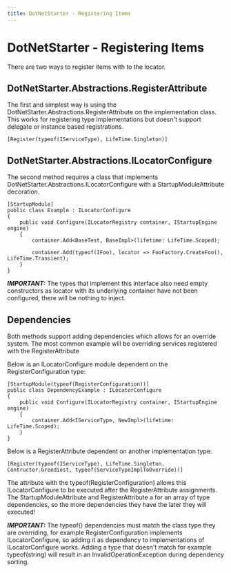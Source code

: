 ```yaml
---
title: DotNetStarter - Registering Items
---
```

# DotNetStarter - Registering Items

There are two ways to register items with to the locator.

## DotNetStarter.Abstractions.RegisterAttribute
The first and simplest way is using the DotNetStarter.Abstractions.RegisterAttribute on the implementation class.
This works for registering type implementations but doesn't support delegate or instance based registrations.

```
[Register(typeof(IServiceType), LifeTime.Singleton)]
```

## DotNetStarter.Abstractions.ILocatorConfigure
The second method requires a class that implements DotNetStarter.Abstractions.ILocatorConfigure with a StartupModuleAttribute decoration.

```
[StartupModule]
public class Example : ILocatorConfigure
{
    public void Configure(ILocatorRegistry container, IStartupEngine engine)
    {
        container.Add<BaseTest, BaseImpl>(lifetime: LifeTime.Scoped);

        container.Add(typeof(IFoo), locator => FooFactory.CreateFoo(), LifeTime.Transient);
    }
}
```

***IMPORTANT:*** The types that implement this interface also need empty constructors as locator with its underlying container have not been configured, there will be nothing to inject.

## Dependencies
Both methods support adding dependencies which allows for an override system. The most common example will be overriding services registered with the RegisterAttribute

Below is an ILocatorConfigure module dependent on the RegisterConfiguration type:

```
[StartupModule(typeof(RegisterConfiguration))]
public class DependencyExample : ILocatorConfigure
{
    public void Configure(ILocatorRegistry container, IStartupEngine engine)
    {
        container.Add<IServiceType, NewImpl>(lifetime: LifeTime.Scoped);
    }
}
```

Below is a RegisterAttribute dependent on another implementation type:

```
[Register(typeof(IServiceType), LifeTime.Singleton, Contructor.Greediest, typeof(ServiceTypeImplToOverride))]
```

The attribute with the typeof(RegisterConfiguration) allows this ILocatorConfigure to be executed after the RegisterAttribute assignments. 
The StartupModuleAttribute and RegisterAttribute a for an array of type dependencies, so the more dependencies they have the later they will executed! 

***IMPORTANT:*** The typeof() dependencies must match the class type they are overriding, for example RegisterConfiguration implements ILocatorConfigure,
 so adding it as dependency to implementations of ILocatorConfigure works.
Adding a type that doesn't match for example typeof(string) will result in an InvalidOperationException during dependency sorting.
